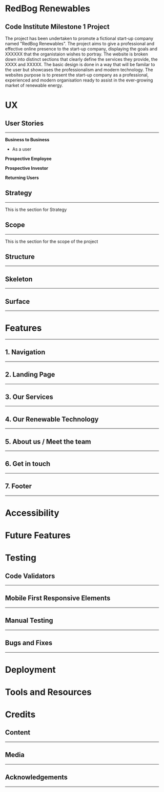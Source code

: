 # RedBog Renewables
## Code Institute Milestone 1 Project
The project has been undertaken to promote a fictional start-up company named "RedBog Renewables". 
The project aims to give a professional and effective online presence to the start-up company, 
displaying the goals and XXXXXX that the organistaion wishes to portray. The website is broken down into distinct
sections that clearly define the services they provide, the XXXX and XXXXX. The basic design is done in a way
that will be familar to the user but showcases the professionalism and modern technology. 
The websites purpose is to present the start-up company as a professional, experienced and modern organisation 
ready to assist in the ever-growing market of renewable energy. 

# UX
## User Stories
----------------
__Business to Business__
- As a user

__Prospective Employee__

__Prospective Investor__

__Returning Users__


## Strategy
----------------
This is the section for Strategy
## Scope 
----------------
This is the section for the scope of the project
## Structure
----------------
## Skeleton 
----------------
## Surface 
----------------
# Features 
----------------
## 1. Navigation
----------------
## 2. Landing Page
----------------
## 3. Our Services
---------------
## 4. Our Renewable Technology
---------------
## 5. About us / Meet the team
---------------
## 6. Get in touch 
---------------
## 7. Footer 
---------------
# Accessibility

# Future Features

# Testing 
## Code Validators 
---------------
## Mobile First Responsive Elements 
--------------
## Manual Testing
--------------
## Bugs and Fixes 
--------------
# Deployment 

# Tools and Resources 

# Credits 
## Content
--------------
## Media 
--------------
## Acknowledgements
--------------